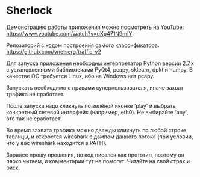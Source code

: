 # Sherlock

Демонстрацию работы приложения можно посмотреть на YouTube: https://www.youtube.com/watch?v=uXp471N9mIY

Репозиторий с кодом построения самого классификатора: https://github.com/vnetserg/traffic-v2

Для запуска приложения необходим интерпретатор Python версии 2.7.х
с установленными библиотеками PyQt4, pcapy, sklearn, dpkt и numpy.
В качестве ОС требуется Linux, ибо на Windows нет pcapy.

Запускать необходимо с правами суперпользователя, иначе захват трафика не сработает.

После запуска надо кликнуть по зелёной иконке 'play' и выбрать конкретный
сетевой интерфейс (например, eth0). Не выбирайте 'any', это так не сработает!

Во время захвата трафика можно дважды кликнуть по любой строке таблицы, и откроется
wireshark с дампом данного потока (при условии, что у вас wireshark находится в PATH).

Заранее прошу прощения, но код писался как прототип, поэтому он плохо
читаем, и комментарии тут не помогут. Читайте на свой страх и риск.
